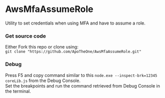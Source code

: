 # AwsMfaAssumeRole

Utility to set credentials when using MFA and have to assume a role.

### Get source code

Either Fork this repo or clone using:  
`git clone "https://github.com/ApoTheOne/AwsMfaAssumeRole.git"`

### Debug

Press F5 and copy command similar to this `node.exe --inspect-brk=12345 coreLib.js` from the Debug Console.  
Set the breakpoints and run the command retrieved from Debug Console in the terminal.
